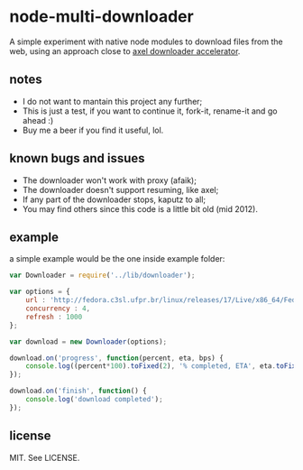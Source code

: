 node-multi-downloader
=====================

A simple experiment with native node modules to download files from the web, using an approach close to [axel downloader accelerator](http://axel.alioth.debian.org/).

## notes

* I do not want to mantain this project any further;
* This is just a test, if you want to continue it, fork-it, rename-it and go ahead :)
* Buy me a beer if you find it useful, lol.

## known bugs and issues

* The downloader won't work with proxy (afaik);
* The downloader doesn't support resuming, like axel;
* If any part of the downloader stops, kaputz to all;
* You may find others since this code is a little bit old (mid 2012).

## example

a simple example would be the one inside example folder:

```javascript
var Downloader = require('../lib/downloader');

var options = {
    url : 'http://fedora.c3sl.ufpr.br/linux/releases/17/Live/x86_64/Fedora-17-x86_64-Live-Desktop.iso',
    concurrency : 4,
    refresh : 1000
};

var download = new Downloader(options);

download.on('progress', function(percent, eta, bps) {
    console.log((percent*100).toFixed(2), '% completed, ETA', eta.toFixed(0), 'seconds', bps.toFixed(0), 'bytes per second');
});

download.on('finish', function() {
    console.log('download completed');
});
```

## license

MIT. See LICENSE.
